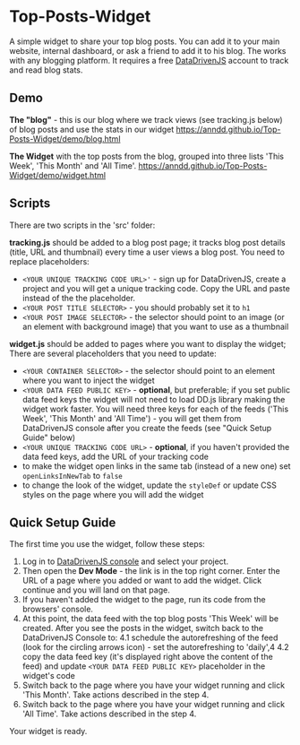# Top-Posts-Widget
A simple widget to share your top blog posts. You can add it to your main website, internal dashboard, or ask a friend to add it to his blog. The works with any blogging platform. It requires a free [DataDrivenJS](https://datadrivenjs.com) account to track and read blog stats.

## Demo

**The "blog"** - this is our blog where we track views (see tracking.js below) of blog posts and use the stats in our widget
https://anndd.github.io/Top-Posts-Widget/demo/blog.html

**The Widget** with the top posts from the blog, grouped into three lists 'This Week', 'This Month' and 'All Time'. 
https://anndd.github.io/Top-Posts-Widget/demo/widget.html

## Scripts

There are two scripts in the 'src' folder: 

**tracking.js** should be added to a blog post page; it tracks blog post details (title, URL and thumbnail) every time a user views a blog post. You need to replace placeholders:
* `<YOUR UNIQUE TRACKING CODE URL>'` - sign up for DataDrivenJS, create a project and you will get a unique tracking code. Copy the URL and paste instead of the the placeholder.
* `<YOUR POST TITLE SELECTOR>` - you should probably set it to `h1` 
* `<YOUR POST IMAGE SELECTOR>` - the selector should point to an image (or an element with background image) that you want to use as a thumbnail

**widget.js** should be added to pages where you want to display the widget; There are several placeholders that you need to update:
* `<YOUR CONTAINER SELECTOR>` - the selector should point to an element where you want to inject the widget
* `<YOUR DATA FEED PUBLIC KEY>` - **optional**, but preferable; if you set public data feed keys the widget will not need to load DD.js library making the widget work faster. You will need three keys for each of the feeds ('This Week', 'This Month' and 'All Time') - you will get them from DataDrivenJS console after you create the feeds (see "Quick Setup Guide" below) 
* `<YOUR UNIQUE TRACKING CODE URL>` - **optional**, if you haven't provided the data feed keys, add the URL of your tracking code
* to make the widget open links in the same tab (instead of a new one) set `openLinksInNewTab` to `false`
* to change the look of the widget, update the `styleDef` or update CSS styles on the page where you will add the widget

## Quick Setup Guide

The first time you use the widget, follow these steps:

1. Log in to [DataDrivenJS console](https://console.datadrivenjs.com) and select your project.
2. Then open the **Dev Mode** - the link is in the top right corner. Enter the URL of a page where you added or want to add the widget. Click continue and you will land on that page. 
3. If you haven't added the widget to the page, run its code from the browsers' console.
4. At this point, the data feed with the top blog posts 'This Week' will be created. After you see the posts in the widget, switch back to the DataDrivenJS Console to:
  4.1 schedule the autorefreshing of the feed (look for the circling arrows icon) - set the autorefreshing to 'daily',4
  4.2 copy the data feed key (it's displayed right above the content of the feed) and update `<YOUR DATA FEED PUBLIC KEY>` placeholder in the widget's code 
5. Switch back to the page where you have your widget running and click 'This Month'. Take actions described in the step 4. 
6. Switch back to the page where you have your widget running and click 'All Time'. Take actions described in the step 4. 

Your widget is ready.

